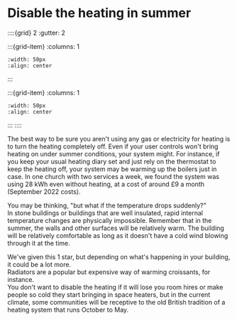 # Disable the heating in summer 

<!-- - 1 star, £ -->

::::{grid} 2
:gutter: 2

:::{grid-item}
:columns: 1
```{image} ../images/cost-1.jpg
:width: 50px
:align: center
```
:::

:::{grid-item}
:columns: 1 
```{image} ../images/1-star.jpg
:width: 50px
:align: center
```
:::
::::

The best way to be sure you aren't using any gas or electricity 
for heating is to turn the heating completely off.  Even if your 
user controls won't bring heating on under summer conditions, 
your system might. For instance, if you keep your usual heating diary
set and just rely on the thermostat to keep the heating off, your
system may be warming up the boilers just in case.  In one church with two
services a week, we 
found the system was using 28 kWh even without heating, at a cost of around £9 a month 
(September 2022 costs).


You may be thinking, "but what if the temperature drops suddenly?"  
In stone buildings or 
buildings that are well insulated, rapid internal temperature 
changes are physically impossible.  Remember that in the summer, 
the walls and other surfaces will be relatively warm.  The 
building will be relatively comfortable as long as it doesn't have
a cold wind blowing through it at the time.

We've given this 1 star, but depending on what's happening in your building, it could be a lot more.  
Radiators are a popular but expensive way of warming croissants, for instance.  
You don't want to disable the heating if it will lose you room hires or make people so cold 
they start bringing in space
heaters, but in the current climate, some communities will be receptive to the old British 
tradition of 
a heating system that runs October to May.
